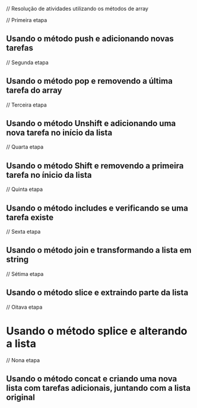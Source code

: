 // Resolução de atividades utilizando os métodos de array

// Primeira etapa

## Usando o método push e adicionando novas tarefas

// Segunda etapa

## Usando o método pop e removendo a última tarefa do array

// Terceira etapa 

## Usando o método Unshift e adicionando uma nova tarefa no início da lista

// Quarta etapa 

## Usando o método Shift e removendo a primeira tarefa no ínicio da lista

// Quinta etapa

## Usando o método includes e verificando se uma tarefa existe 

// Sexta etapa 

## Usando o método join e transformando a lista em string

// Sétima etapa

## Usando o método slice e extraindo parte da lista

// Oitava etapa

# Usando o método splice e alterando a lista 

// Nona etapa

## Usando o método concat e criando uma nova lista com tarefas adicionais, juntando com a lista original
